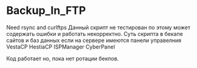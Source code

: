 # Backup_In_FTP
Need rsync and curlftps
Данный скрипт не тестирован по этому может содержать ошибки и работать некорректно.
Суть скрипта в бекапе сайтов и баз данных если на сервере имеются панели управелния VestaCP HestiaCP ISPManager CyberPanel

Код работает но, пока нет ротации бекпов.
